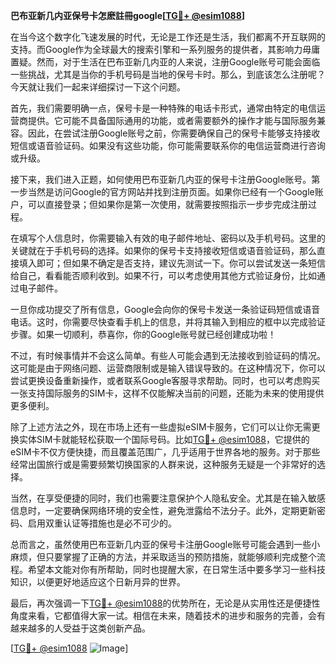 **巴布亚新几内亚保号卡怎麽註冊google[[TG💪+ @esim1088](https://t.me/s/esim1088)]**

在当今这个数字化飞速发展的时代，无论是工作还是生活，我们都离不开互联网的支持。而Google作为全球最大的搜索引擎和一系列服务的提供者，其影响力毋庸置疑。然而，对于生活在巴布亚新几内亚的人来说，注册Google账号可能会面临一些挑战，尤其是当你的手机号码是当地的保号卡时。那么，到底该怎么注册呢？今天就让我们一起来详细探讨一下这个问题。

首先，我们需要明确一点，保号卡是一种特殊的电话卡形式，通常由特定的电信运营商提供。它可能不具备国际通用的功能，或者需要额外的操作才能与国际服务兼容。因此，在尝试注册Google账号之前，你需要确保自己的保号卡能够支持接收短信或语音验证码。如果没有这些功能，你可能需要联系你的电信运营商进行咨询或升级。

接下来，我们进入正题，如何使用巴布亚新几内亚的保号卡注册Google账号。第一步当然是访问Google的官方网站并找到注册页面。如果你已经有一个Google账户，可以直接登录；但如果你是第一次使用，就需要按照指示一步步完成注册过程。

在填写个人信息时，你需要输入有效的电子邮件地址、密码以及手机号码。这里的关键就在于手机号码的选择。如果你的保号卡支持接收短信或语音验证码，那么直接填入即可；但如果不确定是否支持，建议先测试一下。你可以尝试发送一条短信给自己，看看能否顺利收到。如果不行，可以考虑使用其他方式验证身份，比如通过电子邮件。

一旦你成功提交了所有信息，Google会向你的保号卡发送一条验证码短信或语音电话。这时，你需要尽快查看手机上的信息，并将其输入到相应的框中以完成验证步骤。如果一切顺利，恭喜你，你的Google账号就已经创建成功啦！

不过，有时候事情并不会这么简单。有些人可能会遇到无法接收到验证码的情况。这可能是由于网络问题、运营商限制或是输入错误导致的。在这种情况下，你可以尝试更换设备重新操作，或者联系Google客服寻求帮助。同时，也可以考虑购买一张支持国际服务的SIM卡，这样不仅能解决当前的问题，还能为未来的使用提供更多便利。

除了上述方法之外，现在市场上还有一些虚拟eSIM卡服务，它们可以让你无需更换实体SIM卡就能轻松获取一个国际号码。比如[TG💪+ @esim1088](https://t.me/s/esim1088)，它提供的eSIM卡不仅方便快捷，而且覆盖范围广，几乎适用于世界各地的服务。对于那些经常出国旅行或是需要频繁切换国家的人群来说，这种服务无疑是一个非常好的选择。

当然，在享受便捷的同时，我们也需要注意保护个人隐私安全。尤其是在输入敏感信息时，一定要确保网络环境的安全性，避免泄露给不法分子。此外，定期更新密码、启用双重认证等措施也是必不可少的。

总而言之，虽然使用巴布亚新几内亚的保号卡注册Google账号可能会遇到一些小麻烦，但只要掌握了正确的方法，并采取适当的预防措施，就能够顺利完成整个流程。希望本文能对你有所帮助，同时也提醒大家，在日常生活中要多学习一些科技知识，以便更好地适应这个日新月异的世界。

最后，再次强调一下[TG💪+ @esim1088](https://t.me/s/esim1088)的优势所在，无论是从实用性还是便捷性角度来看，它都值得大家一试。相信在未来，随着技术的进步和服务的完善，会有越来越多的人受益于这类创新产品。

[[TG💪+ @esim1088](https://t.me/s/esim1088) ![Image](https://i.postimg.cc/4NQfJmqS/Snipaste-2025-05-13-00-14-12.png)]